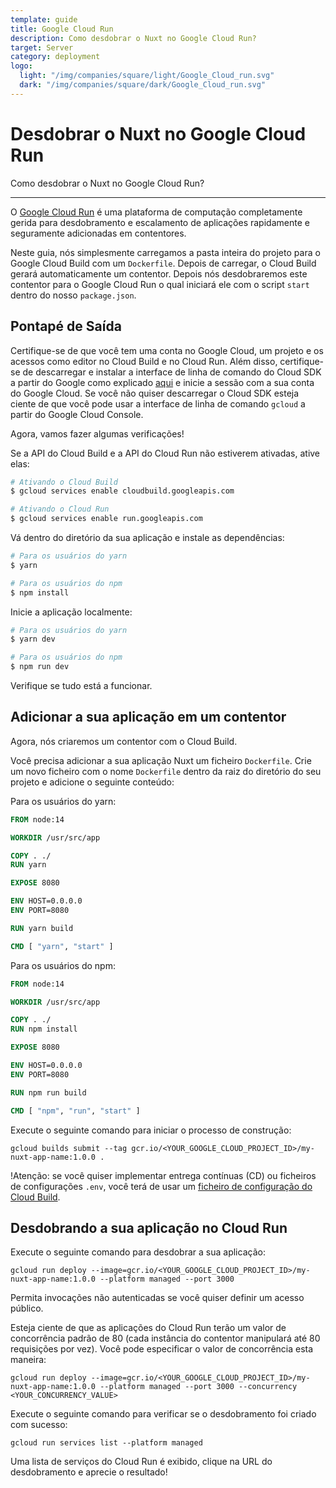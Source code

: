 ```yaml
---
template: guide
title: Google Cloud Run
description: Como desdobrar o Nuxt no Google Cloud Run?
target: Server
category: deployment
logo:
  light: "/img/companies/square/light/Google_Cloud_run.svg"
  dark: "/img/companies/square/dark/Google_Cloud_run.svg"
---
```

# Desdobrar o Nuxt no Google Cloud Run

Como desdobrar o Nuxt no Google Cloud Run?

---

O [Google Cloud Run](https://cloud.google.com/run) é uma plataforma de computação completamente gerida para desdobramento e escalamento de aplicações rapidamente e seguramente adicionadas em contentores.

Neste guia, nós simplesmente carregamos a pasta inteira do projeto para o Google Cloud Build com um `Dockerfile`. Depois de carregar, o Cloud Build gerará automaticamente um contentor. Depois nós desdobraremos este contentor para o Google Cloud Run o qual iniciará ele com o script `start` dentro do nosso `package.json`.

## Pontapé de Saída

Certifique-se de que você tem uma conta no Google Cloud, um projeto e os acessos como editor no Cloud Build e no Cloud Run. Além disso, certifique-se de descarregar e instalar a interface de linha de comando do Cloud SDK a partir do Google como explicado [aqui](https://cloud.google.com/sdk/) e inicie a sessão com a sua conta do Google Cloud. Se você não quiser descarregar o Cloud SDK esteja ciente de que você pode usar a interface de linha de comando `gcloud` a partir do Google Cloud Console.

Agora, vamos fazer algumas verificações!

Se a API do Cloud Build e a API do Cloud Run não estiverem ativadas, ative elas:

```bash
# Ativando o Cloud Build
$ gcloud services enable cloudbuild.googleapis.com

# Ativando o Cloud Run
$ gcloud services enable run.googleapis.com
```

Vá dentro do diretório da sua aplicação e instale as dependências:

```bash
# Para os usuários do yarn
$ yarn

# Para os usuários do npm
$ npm install
```

Inicie a aplicação localmente:

```bash
# Para os usuários do yarn
$ yarn dev

# Para os usuários do npm
$ npm run dev
```

Verifique se tudo está a funcionar.

## Adicionar a sua aplicação em um contentor

Agora, nós criaremos um contentor com o Cloud Build.

Você precisa adicionar a sua aplicação Nuxt um ficheiro `Dockerfile`. Crie um novo ficheiro com o nome `Dockerfile` dentro da raiz do diretório do seu projeto e adicione o seguinte conteúdo:

Para os usuários do yarn:

```Dockerfile
FROM node:14

WORKDIR /usr/src/app

COPY . ./
RUN yarn

EXPOSE 8080

ENV HOST=0.0.0.0
ENV PORT=8080

RUN yarn build

CMD [ "yarn", "start" ]
```

Para os usuários do npm:

```Dockerfile
FROM node:14

WORKDIR /usr/src/app

COPY . ./
RUN npm install

EXPOSE 8080

ENV HOST=0.0.0.0
ENV PORT=8080

RUN npm run build

CMD [ "npm", "run", "start" ]
```

Execute o seguinte comando para iniciar o processo de construção:

`gcloud builds submit --tag gcr.io/<YOUR_GOOGLE_CLOUD_PROJECT_ID>/my-nuxt-app-name:1.0.0 .`

!Atenção: se você quiser implementar entrega contínuas (CD) ou ficheiros de configurações `.env`, você terá de usar um [ficheiro de configuração do Cloud Build](https://cloud.google.com/cloud-build/docs/build-config).

## Desdobrando a sua aplicação no Cloud Run

Execute o seguinte comando para desdobrar a sua aplicação:

`gcloud run deploy --image=gcr.io/<YOUR_GOOGLE_CLOUD_PROJECT_ID>/my-nuxt-app-name:1.0.0 --platform managed --port 3000`

Permita invocações não autenticadas se você quiser definir um acesso público.

Esteja ciente de que as aplicações do Cloud Run terão um valor de concorrência padrão de 80 (cada instância do contentor manipulará até 80 requisições por vez). Você pode especificar o valor de concorrência esta maneira:

`gcloud run deploy --image=gcr.io/<YOUR_GOOGLE_CLOUD_PROJECT_ID>/my-nuxt-app-name:1.0.0 --platform managed --port 3000 --concurrency <YOUR_CONCURRENCY_VALUE>`

Execute o seguinte comando para verificar se o desdobramento foi criado com sucesso:

`gcloud run services list --platform managed`

Uma lista de serviços do Cloud Run é exibido, clique na URL do desdobramento e aprecie o resultado!
